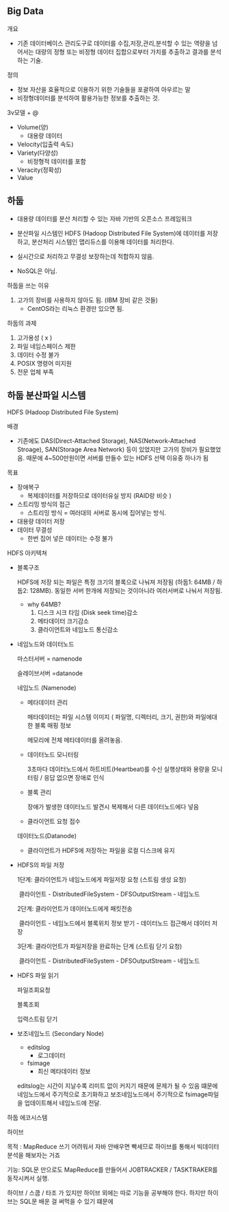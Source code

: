 ## Big Data

개요

- 기존 데이터베이스 관리도구로 데이터를 수집,저장,관리,분석할 수 있는 역량을 넘어서는 대량의 정형 또는 비정형 데이터 집합으로부터 가치를 추출하고 결과를 분석하는 기술.

정의

- 정보 자산을 효율적으로 이용하기 위한 기술들을 포괄하여 아우르는 말
- 비정형데이터를 분석하여 활용가능한 정보를 추출하는 것.



3v모델 + @

- Volume(양)
  - 대용량 데이터
- Velocity(입출력 속도)
- Variety(다양성)
  - 비정형적 데이터를 포함
- Veracity(정확성)
- Value













## 하둡

- 대용량 데이터를 분산 처리할 수 있는 자바 기반의 오픈소스 프레임워크

- 분산파일 시스템인 HDFS (Hadoop Distributed File System)에 데이터를 저장하고, 분산처리 시스템인 맵리듀스를 이용해 데이터를 처리한다.

- 실시간으로 처리하고 무결성 보장하는데 적합하지 않음.
- NoSQL은 아님.

하둡을 쓰는 이유

1. 고가의 장비를 사용하지 않아도 됨. (IBM 장비 같은 것들)
   - CentOS라는 리눅스 환경만 있으면 됨. 



하둡의 과제

1. 고가용성 ( x ) 
2. 파일 네임스페이스 제한
3.  데이터 수정 불가 
4. POSIX 명령어 미지원
5. 전문 업체 부족 



## 하둡 분산파일 시스템

HDFS (Hadoop Distributed File System)

배경

- 기존에도 DAS(Direct-Attached Storage), NAS(Network-Attached Stroage), SAN(Storage Area Network) 등이 있었지만  고가의 장비가 필요했었음. 때문에 4~500만원이면 서버를 만들수 있는 HDFS 선택 이유중 하나가 됨

목표 

- 장애복구
  - 복제데이터를 저장하므로 데이터유실 방지 (RAID랑 비슷 )
- 스트리밍 방식의 접근
  - 스트리밍 방식 = 여러대의 서버로 동시에 집어넣는 방식.
- 대용량 데이터 저장
- 데이터 무결성
  - 한번 집어 넣은 데이터는 수정 불가

HDFS 아키텍쳐

- 블록구조 

  HDFS에 저장 되는 파일은 특정 크기의 블록으로 나눠져 저장됨 (하둡1: 64MB / 하둡2: 128MB). 동일한 서버 한개에 저장되는 것이아니라 여러서버로 나눠서 저장됨.

  - why 64MB?
    1. 디스크 시크 타임 (Disk seek time)감소
    2. 메타데이터 크기감소
    3. 클라이언트와 네임노드 통신감소

- 네임노드와 데이터노드

  마스터서버 = namenode

  슬레이브서버 =datanode

   네임노드 (Namenode) 

  - 메타데이터 관리

    메타데이터는 파일 시스템 이미지 ( 파일명, 디렉터리, 크기, 권한)와  파일에대한 블록 매핑 정보

    메모리에 전체 메타데이터를 올려놓음.

  - 데이터노드 모니터링

    3초마다 데이터노드에서 하트비트(Heartbeat)를 수신 실행상태와 용량을 모니터링  / 응답 없으면 장애로 인식

  - 블록 관리

    장애가 발생한 데이터노드 발견시 복제해서 다른 데이터노드에다 넣음

  - 클라이언트 요청 접수 

  데이터노드(Datanode)

  - 클라이언트가 HDFS에 저장하는 파일을 로컬 디스크에 유지

- HDFS의 파일 저장

  1단계: 클라이언트가 네임노드에게 파일저장 요청 (스트림 생성 요청)

  ​	클라이언트 - DistributedFileSystem - DFSOutputStream - 네임노드

  2단계: 클라이언트가 데이터노드에게 패킷전송

  ​	클라이언트 - 네임노드에서 블록위치 정보 받기 - 데이터노드 접근해서 데이터 저장

  3단계: 클라이언트가 파일저장을 완료하는 단계 (스트림 닫기 요청)

  ​	클라이언트 - DistributedFileSystem - DFSOutputStream - 네임노드

- HDFS 파일 읽기

  파일조회요청

  블록조회

  입력스트림 닫기

- 보조네임노드 (Secondary Node)

  - editslog 
    - 로그데이터
  - fsimage
    - 최신 메타데이터 정보

  editslog는 시간이 지날수록 리미트 없이 커지기 때문에 문제가 될 수 있음 떄문에 네임노드에서 주기적으로 초기화하고 보조네임노드에서 주기적으로  fsimage파일을 업데이트해서 네임노드에 전달.





하둡 에코시스템

하이브

목적 : MapReduce  쓰기 어려워서 자바 안배우면 빡세므로 하이브를 통해서 빅데이터 분석을 해보자는 거죠

기능: SQL문 만으로도  MapReduce를 만들어서 JOBTRACKER / TASKTRAKER를 동작시켜서 실행.

하이브 / 스쿱 / 타조 가 있지만 하이브 외에는 따로 기능을 공부해야 한다. 하지만 하이브는 SQL문 배운 걸 써먹을 수 있기 떄문에 



